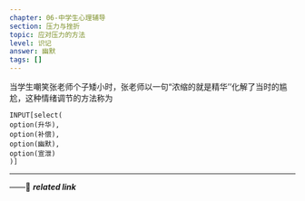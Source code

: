 ```yaml
---
chapter: 06-中学生心理辅导
section: 压力与挫折
topic: 应对压力的方法
level: 识记
answer: 幽默
tags: []
---
```


当学生嘲笑张老师个子矮小时，张老师以一句“浓缩的就是精华’’化解了当时的尴尬，这种情绪调节的方法称为

```meta-bind
INPUT[select(
option(升华),
option(补偿),
option(幽默),
option(宣泄)
)]
```

---
——🔗 ***related link***